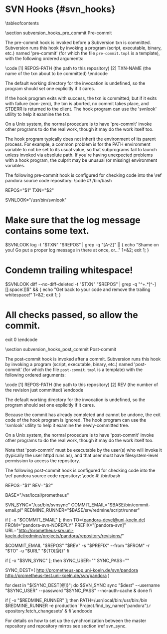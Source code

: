 SVN Hooks    {#svn_hooks}
=========

\tableofcontents

\section subversion_hooks_pre_commit Pre-commit

The pre-commit hook is invoked before a Subversion txn is
committed. Subversion runs this hook by invoking a program
(script, executable, binary, etc.) named 'pre-commit' (for which
the file `pre-commit.tmpl` is a template), with the following ordered arguments:

\code
[1] REPOS-PATH   (the path to this repository)
[2] TXN-NAME     (the name of the txn about to be committed)
\endcode

The default working directory for the invocation is undefined, so
the program should set one explicitly if it cares.

If the hook program exits with success, the txn is committed; but
if it exits with failure (non-zero), the txn is aborted, no commit
takes place, and STDERR is returned to the client.   The hook
program can use the 'svnlook' utility to help it examine the txn.

On a Unix system, the normal procedure is to have 'pre-commit'
invoke other programs to do the real work, though it may do the
work itself too.

The hook program typically does not inherit the environment of
its parent process.  For example, a common problem is for the
PATH environment variable to not be set to its usual value, so
that subprograms fail to launch unless invoked via absolute path.
If you're having unexpected problems with a hook program, the
culprit may be unusual (or missing) environment variables.

The following pre-commit hook is configured for checking code
into the \ref pandora source code repository:
\code
#! /bin/bash

REPOS="$1"
TXN="$2"

SVNLOOK="/usr/bin/svnlook"

# Make sure that the log message contains some text.
$SVNLOOK log -t "$TXN" "$REPOS" | grep -q "[A-Z]" || {
  echo "Shame on you! Go put a proper log message in there at once, or..." 1>&2;
  exit 1;
}

# Condemn trailing whitespace!
$SVNLOOK diff --no-diff-deleted -t "$TXN" "$REPOS" | grep -q "^+.*[^-][[:space:]]$" && {
  echo "Get back to your code and remove the trailing whitespace!" 1>&2;
  exit 1;
}

# All checks passed, so allow the commit.
exit 0
\endcode

\section subversion_hooks_post_commit Post-commit

The post-commit hook is invoked after a commit.  Subversion runs
this hook by invoking a program (script, executable, binary, etc.)
named 'post-commit' (for which the file `post-commit.tmpl` is a template) with the 
following ordered arguments:

\code
[1] REPOS-PATH   (the path to this repository)
[2] REV          (the number of the revision just committed)
\endcode

The default working directory for the invocation is undefined, so
the program should set one explicitly if it cares.

Because the commit has already completed and cannot be undone,
the exit code of the hook program is ignored.  The hook program
can use the 'svnlook' utility to help it examine the
newly-committed tree.

On a Unix system, the normal procedure is to have 'post-commit'
invoke other programs to do the real work, though it may do the
work itself too.

Note that 'post-commit' must be executable by the user(s) who will
invoke it (typically the user httpd runs as), and that user must
have filesystem-level permission to access the repository.

The following post-commit hook is configured for checking code
into the \ref pandora source code repository:
\code
#! /bin/bash

REPOS="$1"
REV="$2"

BASE="/var/local/prometheus"

SVN_SYNC="/usr/bin/svnsync"
COMMIT_EMAIL="$BASE/bin/commit-email.pl"
REDMINE_RUNNER="$BASE/srv/redmine/script/runner"

if [ -x "$COMMIT_EMAIL" ]; then
  TO=(pandora-devel@uni-koeln.de)
  FROM="pandora-svn-NOREPLY"
  PREFIX="[pandora-svn]"
  URL="http://prometheus-srv.uni-koeln.de/redmine/projects/pandora/repository/revisions/"

  $COMMIT_EMAIL "$REPOS" "$REV" -s "$PREFIX" --from "$FROM" -r "$TO" -u "$URL" "${TO[@]}"
fi

if [ -x "$SVN_SYNC" ]; then
  SYNC_USER="<user>"
  SYNC_PASS="<pass>"

  SYNC_DEST=(
    http://prometheus-app.uni-koeln.de/svn/pandora
    http://prometheus-test.uni-koeln.de/svn/pandora
  )

  for dest in "${SYNC_DEST[@]}"; do
    $SVN_SYNC sync "$dest" --username "$SYNC_USER" --password "$SYNC_PASS" --no-auth-cache &
  done
fi

if [ -x "$REDMINE_RUNNER" ]; then
  PATH=/usr/local/bin:/usr/bin:/bin $REDMINE_RUNNER -e production 'Project.find_by_name("pandora").r
epository.fetch_changesets' &
fi
\endcode

For details on how to set up the synchronization between the master repository and
repository mirros see section \ref svn_sync.